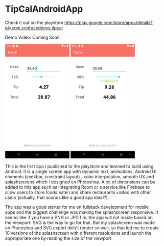 # TipCalAndroidApp
Check it out on the playstore https://play.google.com/store/apps/details?id=com.confuseddevs.tipcal 

Demo Video: Coming Soon
<p float="left">
  <img src ="promo_1.png" width = 210></img>
  <img src ="promo_2.png" width = 210></img>
</p>

This is the first app I published to the playstore and learned to build using Android. It is a single screen app with dynamic text, animations, Android UI elements (seekbar, constraint layout) , color interpolation, smooth UX and splashscreens which I designed on Photoshop. A lot of dimensions can be added to this app such as integrating Room or a service like Firebase to allow users to store foods eaten and share restaurants visited with other users (actually, that sounds like a good app idea!?).

The app was a good starter for me on fullstack development for mobile apps and the biggest challenge was making the splashscreen responsive. It seems like if you have a PNG or JPG file, the app will not resize based on the viewport. SVG is the way to go for that. But my splashcreen was made on Photoshop and SVG export didn't render so well, so that led me to create 10 versions of the splashscreen with different resolutions and launch the approporiate one by reading the size of the viewport. 
